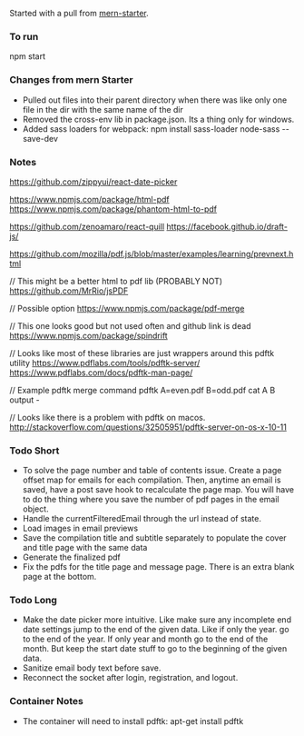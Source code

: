 Started with a pull from [mern-starter](https://github.com/Hashnode/mern-starter).

### To run

npm start

### Changes from mern Starter

- Pulled out files into their parent directory when there was like only one file in the dir with the same name of the dir
- Removed the cross-env lib in package.json. Its a thing only for windows.
- Added sass loaders for webpack: npm install sass-loader node-sass --save-dev


### Notes

https://github.com/zippyui/react-date-picker

https://www.npmjs.com/package/html-pdf
https://www.npmjs.com/package/phantom-html-to-pdf

https://github.com/zenoamaro/react-quill
https://facebook.github.io/draft-js/

https://github.com/mozilla/pdf.js/blob/master/examples/learning/prevnext.html

// This might be a better html to pdf lib (PROBABLY NOT)
https://github.com/MrRio/jsPDF

// Possible option
https://www.npmjs.com/package/pdf-merge

// This one looks good but not used often and github link is dead
https://www.npmjs.com/package/spindrift

// Looks like most of these libraries are just wrappers around this pdftk utility
https://www.pdflabs.com/tools/pdftk-server/
https://www.pdflabs.com/docs/pdftk-man-page/

// Example pdftk merge command
pdftk A=even.pdf B=odd.pdf cat A B output -

// Looks like there is a problem with pdftk on macos.
http://stackoverflow.com/questions/32505951/pdftk-server-on-os-x-10-11

### Todo Short

- To solve the page number and table of contents issue. Create a page offset map for emails for each compilation. Then, anytime an email is saved, have a post save hook to recalculate the page map. You will have to do the thing where you save the number of pdf pages in the email object.
- Handle the currentFilteredEmail through the url instead of state.
- Load images in email previews
- Save the compilation title and subtitle separately to populate the cover and title page with the same data
- Generate the finalized pdf
- Fix the pdfs for the title page and message page. There is an extra blank page at the bottom.


### Todo Long

- Make the date picker more intuitive. Like make sure any incomplete end date settings jump to the end of the given data. Like if only the year. go to the end of the year. If only year and month go to the end of the month. But keep the start date stuff to go to the beginning of the given data.
- Sanitize email body text before save.
- Reconnect the socket after login, registration, and logout.


### Container Notes

- The container will need to install pdftk: apt-get install pdftk
